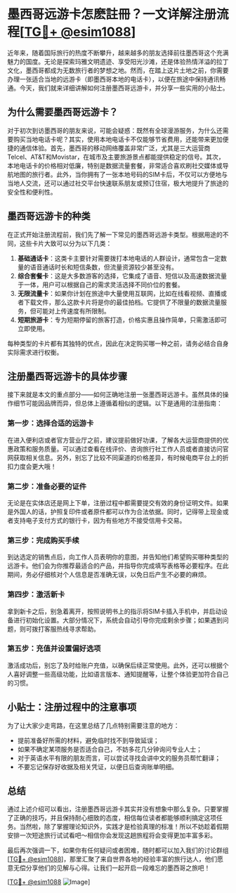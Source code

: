 # 墨西哥远游卡怎麽註冊？一文详解注册流程[[TG💪+ @esim1088](https://t.me/s/esim1088)]

近年来，随着国际旅行的热度不断攀升，越来越多的朋友选择前往墨西哥这个充满魅力的国度。无论是探索玛雅文明遗迹、享受阳光沙滩，还是体验热情洋溢的拉丁文化，墨西哥都成为无数旅行者的梦想之地。然而，在踏上这片土地之前，你需要办理一张适合当地的远游卡（即墨西哥本地的电话卡），以便在旅途中保持通讯畅通。今天，我们就来详细讲解如何注册墨西哥远游卡，并分享一些实用的小贴士。

## 为什么需要墨西哥远游卡？

对于初次到访墨西哥的朋友来说，可能会疑惑：既然有全球漫游服务，为什么还需要购买当地电话卡呢？其实，使用本地电话卡不仅能够节省费用，还能带来更加便捷的通信体验。首先，墨西哥的移动网络覆盖非常广泛，尤其是三大运营商Telcel、AT&T和Movistar，在城市及主要旅游景点都能提供稳定的信号。其次，本地电话卡的价格相对低廉，特别是数据流量套餐，非常适合喜欢刷社交媒体或导航地图的旅行者。此外，当你拥有了一张本地号码的SIM卡后，不仅可以方便地与当地人交流，还可以通过社交平台快速联系朋友或预订住宿，极大地提升了旅途的安全性和便利性。

## 墨西哥远游卡的种类

在正式开始注册流程前，我们先了解一下常见的墨西哥远游卡类型。根据用途的不同，这些卡片大致可以分为以下几类：

1. **基础通话卡**：这类卡主要针对需要拨打本地电话的人群设计，通常包含一定数量的语音通话时长和短信条数，但流量资源较少甚至没有。
2. **综合套餐卡**：这是大多数游客的选择，它集成了语音、短信以及高速数据流量于一体，用户可以根据自己的需求灵活选择不同价位的套餐。
3. **无限流量卡**：如果你计划在旅途中大量使用互联网，比如在线看视频、直播或者下载文件，那么这款卡片将是你的最佳拍档。它提供了不限量的数据流量服务，但可能对上传速度有所限制。
4. **短期旅游卡**：专为短期停留的旅客打造，价格实惠且操作简单，只需激活即可立即使用。

每种类型的卡片都有其独特的优点，因此在决定购买哪一种之前，请务必结合自身实际需求进行权衡。

## 注册墨西哥远游卡的具体步骤

接下来就是本文的重点部分——如何正确地注册一张墨西哥远游卡。虽然具体的操作细节可能因品牌而异，但总体上遵循着相似的逻辑。以下是通用的注册指南：

### 第一步：选择合适的远游卡

在进入便利店或者官方营业厅之前，建议提前做好功课，了解各大运营商提供的优惠政策和服务质量。可以通过查看在线评价、咨询旅行社工作人员或者直接访问官网获取相关信息。另外，别忘了比较不同渠道的价格差异，有时候电商平台上的折扣力度会更大哦！

### 第二步：准备必要的证件

无论是在实体店还是网上下单，注册过程中都需要提交有效的身份证明文件。如果是外国人的话，护照复印件或者原件都可以作为合法依据。同时，记得带上现金或者支持电子支付方式的银行卡，因为有些地方不接受信用卡交易。

### 第三步：完成购买手续

到达选定的销售点后，向工作人员表明你的意图，并告知他们希望购买哪种类型的远游卡。他们会为你推荐最适合的产品，并指导你完成填写表格等必要程序。在此期间，务必仔细核对个人信息是否准确无误，以免日后产生不必要的麻烦。

### 第四步：激活新卡

拿到新卡之后，别急着离开，按照说明书上的指示将SIM卡插入手机中，并启动设备进行初始化设置。大部分情况下，系统会自动引导你完成剩余步骤；如果遇到问题，则可拨打客服热线寻求帮助。

### 第五步：充值并设置偏好选项

激活成功后，别忘了及时给账户充值，以确保后续正常使用。此外，还可以根据个人喜好调整一些高级功能，比如语言版本、通知提醒等，让整个体验更加符合自己的习惯。

## 小贴士：注册过程中的注意事项

为了让大家少走弯路，在这里总结了几点特别需要注意的地方：

- 提前准备好所需的材料，避免临时找不到导致延误；
- 如果不确定某项服务是否适合自己，不妨多花几分钟询问专业人士；
- 对于英语水平有限的朋友而言，可以尝试寻找会讲中文的服务员帮忙翻译；
- 不要忘记保存好收据及相关凭证，以便日后查询账单明细。

## 总结

通过上述介绍可以看出，注册墨西哥远游卡其实并没有想象中那么复杂。只要掌握了正确的技巧，并且保持耐心细致的态度，相信每位读者都能够顺利搞定这项任务。当然啦，除了掌握理论知识外，实践才是检验真理的标准！所以不妨趁着假期安排一次短途旅行试试看吧～相信你会发现这趟旅程将会变得更加丰富多彩。

最后再次强调一下，如果你有任何疑问或者困难，随时都可以加入我们的讨论群组[[TG💪+ @esim1088](https://t.me/s/esim1088)]，那里汇聚了来自世界各地的经验丰富的旅行达人，他们愿意无偿分享他们的见解与心得。让我们一起开启一段难忘的墨西哥之旅吧！

[[TG💪+ @esim1088](https://t.me/s/esim1088) ![Image](https://i.postimg.cc/4NQfJmqS/Snipaste-2025-05-13-00-14-12.png)]